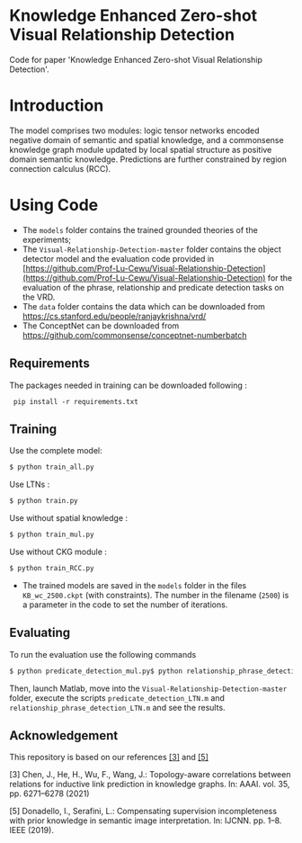 # Knowledge Enhanced Zero-shot Visual Relationship Detection

Code for paper 'Knowledge Enhanced Zero-shot Visual Relationship Detection'.


# Introduction

The model comprises two modules: logic tensor networks encoded negative domain of semantic and spatial knowledge, and a commonsense knowledge graph module updated by local spatial structure as positive domain semantic knowledge. Predictions are further constrained by region connection calculus (RCC). 
# Using Code
-   The  `models`  folder contains the trained grounded theories of the experiments;
-   The  `Visual-Relationship-Detection-master`  folder contains the object detector model and the evaluation code provided in  [https://github.com/Prof-Lu-Cewu/Visual-Relationship-Detection](https://github.com/Prof-Lu-Cewu/Visual-Relationship-Detection)  for the evaluation of the phrase, relationship and predicate detection tasks on the VRD.
-  The  `data`  folder contains the data which can be downloaded from https://cs.stanford.edu/people/ranjaykrishna/vrd/
-  The  ConceptNet can be downloaded from https://github.com/commonsense/conceptnet-numberbatch

## Requirements

  The packages needed in training can be downloaded following :

     pip install -r requirements.txt

## Training

Use the complete model:  
```sh  
$ python train_all.py
```  
Use LTNs  :
```sh  
$ python train.py
```  
Use without spatial knowledge :
```sh  
$ python train_mul.py
```  
Use without CKG module :
```sh  
$ python train_RCC.py
```  
  
- The trained models are saved in the `models` folder in the files `KB_wc_2500.ckpt` (with constraints). The number in the filename (`2500`) is a parameter in the code to set the number of iterations.
## Evaluating

To run the evaluation use the following commands  
```sh  
$ python predicate_detection_mul.py$ python relationship_phrase_detection_mul.py
```  
Then, launch Matlab, move into the `Visual-Relationship-Detection-master` folder, execute the scripts `predicate_detection_LTN.m` and `relationship_phrase_detection_LTN.m` and see the results.

## Acknowledgement
This repository is based on our references [\[3\]](https://github.com/MIRALab-USTC/KG-TACT) and [\[5\]](https://github.com/ivanDonadello/Visual-Relationship-Detection-LTN)

[3] Chen, J., He, H., Wu, F., Wang, J.: Topology-aware correlations between relations for inductive link prediction in knowledge graphs. In: AAAI. vol. 35, pp. 6271–6278 (2021)

[5] Donadello, I., Serafini, L.: Compensating supervision incompleteness with prior knowledge in semantic image interpretation. In: IJCNN. pp. 1–8. IEEE (2019).
<!--stackedit_data:
eyJoaXN0b3J5IjpbMTExNzk1MTYwM119
-->
